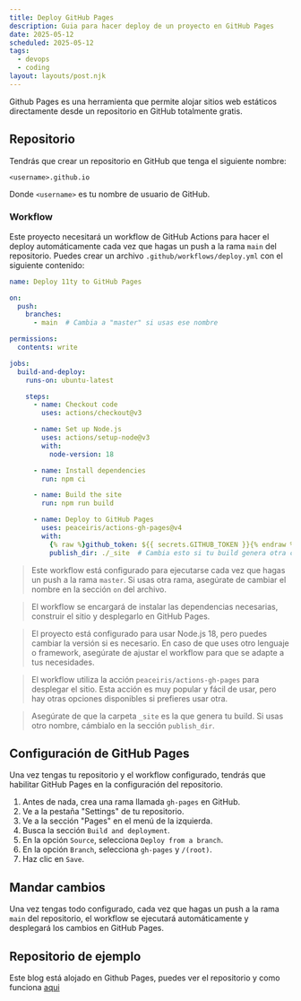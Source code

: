 ```yaml
---
title: Deploy GitHub Pages
description: Guia para hacer deploy de un proyecto en GitHub Pages
date: 2025-05-12
scheduled: 2025-05-12
tags:
  - devops
  - coding
layout: layouts/post.njk
---
```


Github Pages es una herramienta que permite alojar sitios web estáticos directamente desde un repositorio en GitHub totalmente gratis.

## Repositorio

Tendrás que crear un repositorio en GitHub que tenga el siguiente nombre:

```
<username>.github.io
```

Donde `<username>` es tu nombre de usuario de GitHub.

### Workflow

Este proyecto necesitará un workflow de GitHub Actions para hacer el deploy automáticamente cada vez que hagas un push a la rama `main` del repositorio. Puedes crear un archivo `.github/workflows/deploy.yml` con el siguiente contenido:

```yaml
name: Deploy 11ty to GitHub Pages

on:
  push:
    branches:
      - main  # Cambia a "master" si usas ese nombre

permissions:
  contents: write

jobs:
  build-and-deploy:
    runs-on: ubuntu-latest

    steps:
      - name: Checkout code
        uses: actions/checkout@v3

      - name: Set up Node.js
        uses: actions/setup-node@v3
        with:
          node-version: 18

      - name: Install dependencies
        run: npm ci

      - name: Build the site
        run: npm run build

      - name: Deploy to GitHub Pages
        uses: peaceiris/actions-gh-pages@v4
        with:
          {% raw %}github_token: ${{ secrets.GITHUB_TOKEN }}{% endraw %}
          publish_dir: ./_site  # Cambia esto si tu build genera otra carpeta
```

> Este workflow está configurado para ejecutarse cada vez que hagas un push a la rama `master`. Si usas otra rama, asegúrate de cambiar el nombre en la sección `on` del archivo.

> El workflow se encargará de instalar las dependencias necesarias, construir el sitio y desplegarlo en GitHub Pages.

> El proyecto está configurado para usar Node.js 18, pero puedes cambiar la versión si es necesario. En caso de que uses otro lenguaje o framework, asegúrate de ajustar el workflow para que se adapte a tus necesidades.

> El workflow utiliza la acción `peaceiris/actions-gh-pages` para desplegar el sitio. Esta acción es muy popular y fácil de usar, pero hay otras opciones disponibles si prefieres usar otra.

> Asegúrate de que la carpeta `_site` es la que genera tu build. Si usas otro nombre, cámbialo en la sección `publish_dir`.

## Configuración de GitHub Pages

Una vez tengas tu repositorio y el workflow configurado, tendrás que habilitar GitHub Pages en la configuración del repositorio.
1. Antes de nada, crea una rama llamada `gh-pages` en GitHub.
2. Ve a la pestaña "Settings" de tu repositorio.
3. Ve a la sección "Pages" en el menú de la izquierda.
4. Busca la sección `Build and deployment`.
5. En la opción `Source`, selecciona `Deploy from a branch`.
6. En la opción `Branch`, selecciona `gh-pages` y `/(root)`.
7. Haz clic en `Save`.

## Mandar cambios

Una vez tengas todo configurado, cada vez que hagas un push a la rama `main` del repositorio, el workflow se ejecutará automáticamente y desplegará los cambios en GitHub Pages.

## Repositorio de ejemplo

Este blog está alojado en Github Pages, puedes ver el repositorio y como funciona [aqui](https://github.com/datadiego/datadiego.github.io)